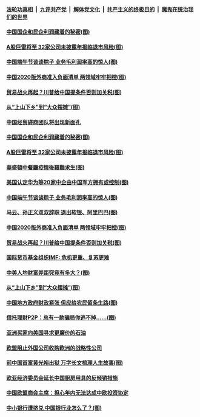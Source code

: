 ####  [法轮功真相](../../../../basic/blob/master/README.md?t=06261502) &nbsp;|&nbsp; [九评共产党](../../../../9ping.md/blob/master/README.md?t=06261502) &nbsp;|&nbsp; [解体党文化](../../../../jtdwh.md/blob/master/README.md?t=06261502)  &nbsp;|&nbsp; [共产主义的终极目的](../../../../gczydzjmd.md/blob/master/README.md?t=06261502) &nbsp;|&nbsp; [魔鬼在统治我们的世界](../../../../mgztzwmdsj.md/blob/master/README.md?t=06261502) 

#### [中国国企和民企利润藏着的秘密(图)](../pages/p5/937711.md?t=06261502) 

#### [A股巨雷将至 32家公司未披露年报临退市风险(图)](../pages/p5/937727.md?t=06261502) 

#### [中国端午节谈谈粽子 业务毛利润率高的惊人(图)](../pages/p5/937695.md?t=06261502) 

#### [中国2020版外商准入负面清单 两领域牢牢把控(图)](../pages/p5/937687.md?t=06261502) 

#### [贸易战火再起？川普给中国提条件否则加关税(图)](../pages/p5/937682.md?t=06261502) 

#### [从“上山下乡”到“大众摆摊”(图)](../pages/p5/937620.md?t=06261502) 

#### [中国经贸磋商团队将出现新面孔](../pages/p5/937736.md?t=06261502) 

#### [中国国企和民企利润藏着的秘密(图)](../pages/p5/937711.md?t=06261502) 

#### [A股巨雷将至 32家公司未披露年报临退市风险(图)](../pages/p5/937727.md?t=06261502) 

#### [華盛頓中餐廳疫情後艱難求生(图)](../pages/p5/937726.md?t=06261502) 

#### [美国认定华为等20家中企由中国军方拥有或控制(图)](../pages/p5/937724.md?t=06261502) 

#### [中国端午节谈谈粽子 业务毛利润率高的惊人(图)](../pages/p5/937695.md?t=06261502) 

#### [马云、孙正义双双辞职 退出软银、阿里巴巴(图)](../pages/p5/937690.md?t=06261502) 

#### [中国2020版外商准入负面清单 两领域牢牢把控(图)](../pages/p5/937687.md?t=06261502) 

#### [贸易战火再起？川普给中国提条件否则加关税(图)](../pages/p5/937682.md?t=06261502) 

#### [国际货币基金组织IMF: 危机更重、复苏更难](../pages/p5/937676.md?t=06261502) 

#### [中美人均财富差距究竟有多大？(图)](../pages/p5/937633.md?t=06261502) 

#### [从“上山下乡”到“大众摆摊”(图)](../pages/p5/937620.md?t=06261502) 

#### [中国地方政府财政紧张 但应给农民留条生路(图)](../pages/p5/937593.md?t=06261502) 

#### [信托理财P2P：总有一款骗局你逃不掉……(图)](../pages/p5/937618.md?t=06261502) 

#### [亚洲买家向美国寻求更廉价的石油](../pages/p5/937608.md?t=06261502) 

#### [欧盟阻止外国公司收购欧洲的战略性公司](../pages/p5/937606.md?t=06261502) 

#### [前中国首富黄光裕出狱 万字长文梳理人生故事(图)](../pages/p5/937586.md?t=06261502) 

#### [欧亚经济委员会延长中国厨房用具的反倾销措施](../pages/p5/937582.md?t=06261502) 

#### [中国欧盟商会主席：担心年内无法达成中欧投资协定](../pages/p5/937575.md?t=06261502) 

#### [中小银行遭挤兑 中国银行业怎么了？(图)](../pages/p5/937574.md?t=06261502) 

